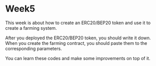 # Week5
This week is about how to create an ERC20/BEP20 token and use it to create a farming system.

After you deployed the ERC20/BEP20 token, you should write it down. When you create the farming contract, you should paste them to the corresponding parameters.

You can learn these codes and make some improvements on top of it.
